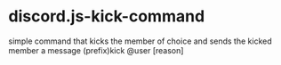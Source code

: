 # discord.js-kick-command
simple command that kicks the member of choice and sends the kicked member a message
(prefix)kick @user [reason]
